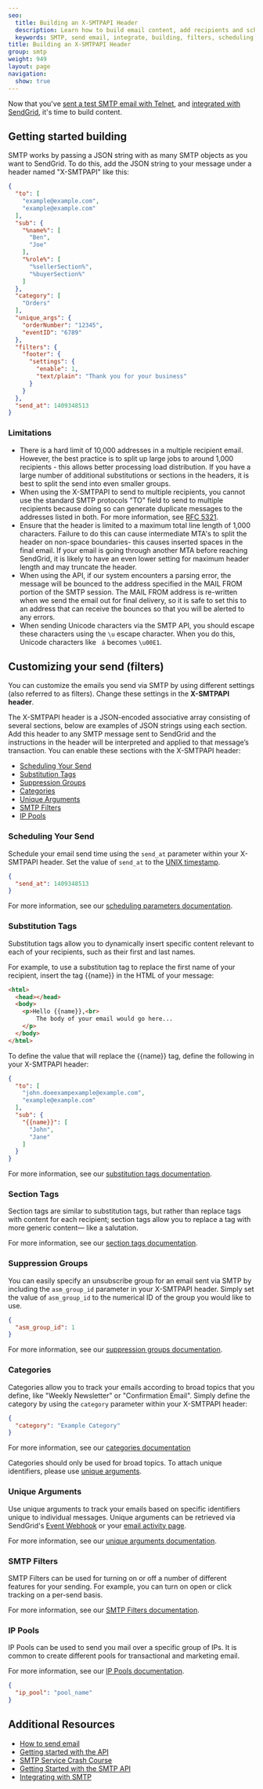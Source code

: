 ```yaml
---
seo:
  title: Building an X-SMTPAPI Header
  description: Learn how to build email content, add recipients and schedule your send.
  keywords: SMTP, send email, integrate, building, filters, scheduling, substitution, suppression groups, unique arguments, recipients, X-SMTPAPI
title: Building an X-SMTPAPI Header
group: smtp
weight: 949
layout: page
navigation:
  show: true
---
```

Now that you've [sent a test SMTP email with Telnet]({{root_url}}/for-developers/sending-email/getting-started-smtp/), and [integrated with SendGrid]({{root_url}}/for-developers/sending-email/integrating-with-the-smtp-api/), it's time to build content.

## 	Getting started building

SMTP works by passing a JSON string with as many SMTP objects as you want to SendGrid. To do this, add the JSON string to your message under a header named "X-SMTPAPI" like this:

```json
{
  "to": [
    "example@example.com",
    "example@example.com"
  ],
  "sub": {
    "%name%": [
      "Ben",
      "Joe"
    ],
    "%role%": [
      "%sellerSection%",
      "%buyerSection%"
    ]
  },
  "category": [
    "Orders"
  ],
  "unique_args": {
    "orderNumber": "12345",
    "eventID": "6789"
  },
  "filters": {
    "footer": {
      "settings": {
        "enable": 1,
        "text/plain": "Thank you for your business"
      }
    }
  },
  "send_at": 1409348513
}
```

 ### 	Limitations

- There is a hard limit of 10,000 addresses in a multiple recipient email. However, the best practice is to split up large jobs to around 1,000 recipients - this allows better processing load distribution. If you have a large number of additional substitutions or sections in the headers, it is best to split the send into even smaller groups.
- When using the X-SMTPAPI to send to multiple recipients, you cannot use the standard SMTP protocols "TO" field to send to multiple recipients because doing so can generate duplicate messages to the addresses listed in both. For more information, see [RFC 5321](https://tools.ietf.org/html/rfc5321).
- Ensure that the header is limited to a maximum total line length of 1,000 characters. Failure to do this can cause intermediate MTA's to split the header on non-space boundaries- this causes inserted spaces in the final email. If your email is going through another MTA before reaching SendGrid, it is likely to have an even lower setting for maximum header length and may truncate the header.
- When using the API, if our system encounters a parsing error, the message will be bounced to the address specified in the MAIL FROM portion of the SMTP session. The MAIL FROM address is re-written when we send the email out for final delivery, so it is safe to set this to an address that can receive the bounces so that you will be alerted to any errors.
- When sending Unicode characters via the SMTP API, you should escape these characters using the `\u` escape character. When you do this, Unicode characters like ` á` becomes `\u00E1`.

## 	Customizing your send (filters)	

You can customize the emails you send via SMTP by using different settings (also referred to as filters). Change these settings in the **X-SMTPAPI header**.	

The X-SMTPAPI header is a JSON-encoded associative array consisting of several sections, below are examples of JSON strings using each section. Add this header to any SMTP message sent to SendGrid and the instructions in the header will be interpreted and applied to that message’s transaction. You can enable these sections with the X-SMTPAPI header:	

- [Scheduling Your Send](#scheduling-your-send)	
- [Substitution Tags](#substitution-tags)	
- [Suppression Groups](#suppression-groups)	
- [Categories](#categories)	
- [Unique Arguments](#unique-arguments)	
- [SMTP Filters](#smtp-filters)	
- [IP Pools](#ip-pools)

 ### 	Scheduling Your Send

Schedule your email send time using the `send_at` parameter within your X-SMTPAPI header. Set the value of `send_at` to the [UNIX timestamp](https://en.wikipedia.org/wiki/Unix_time).

```json
{
  "send_at": 1409348513
}
```

For more information, see our [scheduling parameters documentation]({{root_url}}/for-developers/sending-email/scheduling-parameters/).

 ### 	Substitution Tags

Substitution tags allow you to dynamically insert specific content relevant to each of your recipients, such as their first and last names.

For example, to use a substitution tag to replace the first name of your recipient, insert the tag {{name}} in the HTML of your message:

```html
<html>
  <head></head>
  <body>
    <p>Hello {{name}},<br>
        The body of your email would go here...
    </p>
  </body>
</html>
```

To define the value that will replace the {{name}} tag, define the following in your X-SMTPAPI header:

```json
{
  "to": [
    "john.doeexampexample@example.com",
    "example@example.com"
  ],
  "sub": {
    "{{name}}": [
      "John",
      "Jane"
    ]
  }
}
```

For more information, see our [substitution tags documentation]({{root_url}}/for-developers/sending-email/substitution-tags/).

 ### 	Section Tags

Section tags are similar to substitution tags, but rather than replace tags with content for each recipient; section tags allow you to replace a tag with more generic content— like a salutation.

For more information, see our [section tags documentation]({{root_url}}/for-developers/sending-email/section-tags/).

 ### 	Suppression Groups

You can easily specify an unsubscribe group for an email sent via SMTP by including the `asm_group_id` parameter in your X-SMTPAPI header. Simply set the value of `asm_group_id` to the numerical ID of the group you would like to use.

```json
{
  "asm_group_id": 1
}
```

For more information, see our [suppression groups documentation]({{root_url}}/for-developers/sending-email/suppressions/).

 ### 	Categories

Categories allow you to track your emails according to broad topics that you define, like "Weekly Newsletter" or "Confirmation Email". Simply define the category by using the `category` parameter within your X-SMTPAPI header:

```json
{
  "category": "Example Category"
}
```

For more information, see our [categories documentation]({{root_url}}/for-developers/sending-email/categories/)

<call-out>

Categories should only be used for broad topics. To attach unique identifiers, please use [unique arguments]({{root_url}}/for-developers/sending-email/unique-arguments/).

</call-out>

 ### 	Unique Arguments

Use unique arguments to track your emails based on specific identifiers unique to individual messages. Unique arguments can be retrieved via SendGrid's [Event Webhook]({{root_url}}/for-developers/tracking-events/event/) or your [email activity page]({{root_url}}/ui/analytics-and-reporting/email-activity-feed/).

For more information, see our [unique arguments documentation]({{root_url}}/for-developers/sending-email/unique-arguments/).

### SMTP Filters

SMTP Filters can be used for turning on or off a number of different features for your sending. For example, you can turn on open or click tracking on a per-send basis.

For more information, see our [SMTP Filters documentation]({{root_url}}/for-developers/sending-email/smtp-filters/).

### IP Pools

IP Pools can be used to send you mail over a specific group of IPs. It is common to create different pools for transactional and marketing email.

For more information, see our [IP Pools documentation]({{root_url}}/API_Reference/Web_API_v3/IP_Management/ip_pools.html#sidebar).

```json
{
  "ip_pool": "pool_name"
}
```

## 	Additional Resources


- [How to send email]({{root_url}}/ui/sending-email/how-to-send-email-with-marketing-campaigns/)
- [Getting started with the API]({{root_url}}/api-reference/)
- [SMTP Service Crash Course](https://sendgrid.com/blog/smtp-service-crash-course/)
- [Getting Started with the SMTP API]({{root_url}}/for-developers/sending-email/getting-started-smtp/)
- [Integrating with SMTP]({{root_url}}/for-developers/sending-email/integrating-with-the-smtp-api/)

